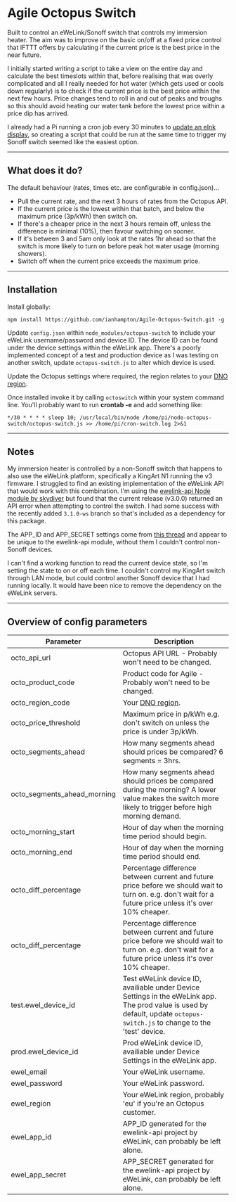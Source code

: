 # Agile Octopus Switch
Built to control an eWeLink/Sonoff switch that controls my immersion heater. The aim was to improve on the basic on/off at a fixed price control that IFTTT offers by calculating if the current price is the best price in the near future.

I initially started writing a script to take a view on the entire day and calculate the best timeslots within that, before realising that was overly complicated and all I really needed for hot water (which gets used or cools down regularly) is to check if the current price is the best price within the next few hours. Price changes tend to roll in and out of peaks and troughs so this should avoid heating our water tank before the lowest price within a price dip has arrived.

I already had a Pi running a cron job every 30 minutes to [update an eInk display](https://github.com/pufferfish-tech/octopus-agile-pi-prices), so creating a script that could be run at the same time to trigger my Sonoff switch seemed like the easiest option.

---
## What does it do?
The default behaviour (rates, times etc. are configurable in config.json)...

* Pull the current rate, and the next 3 hours of rates from the Octopus API.
* If the current price is the lowest within that batch, and below the maximum price (3p/kWh) then switch on.
* If there's a cheaper price in the next 3 hours remain off, unless the difference is minimal (10%), then favour switching on sooner.
* If it's between 3 and 5am only look at the rates 1hr ahead so that the switch is more likely to turn on before peak hot water usage (morning showers).
* Switch off when the current price exceeds the maximum price.

---
## Installation
Install globally:

`npm install https://github.com/ianhampton/Agile-Octopus-Switch.git -g`

Update `config.json` within `node_modules/octopus-switch` to include your eWeLink username/password and device ID. The device ID can be found under the device settings within the eWeLink app. There's a poorly implemented concept of a test and production device as I was testing on another switch, update `octopus-switch.js` to alter which device is used.

Update the Octopus settings where required, the region relates to your [DNO region](https://en.wikipedia.org/wiki/Distribution_network_operator).

Once installed invoke it by calling `octoswitch` within your system command line. You'll probably want to run **crontab -e** and add something like:

`*/30 * * * * sleep 10; /usr/local/bin/node /home/pi/node-octopus-switch/octopus-switch.js >> /home/pi/cron-switch.log 2>&1`

---
## Notes

My immersion heater is controlled by a non-Sonoff switch that happens to also use the eWeLink platform, specifically a KingArt N1 running the v3 firmware. I struggled to find an existing implementation of the eWeLink API that would work with this combination. I'm using the [ewelink-api Node module by skydiver](https://github.com/skydiver/ewelink-api) but found that the current release (v3.0.0) returned an API error when attempting to control the switch. I had some success with the recently added `3.1.0-ws` branch so that's included as a dependency for this package.

The APP_ID and APP_SECRET settings come from [this thread](https://github.com/skydiver/ewelink-api/issues/88#issuecomment-640211085) and appear to be unique to the ewelink-api module, without them I couldn't control non-Sonoff devices.

I can't find a working function to read the current device state, so I'm setting the state to on or off each time. I couldn't control my KingArt switch through LAN mode, but could control another Sonoff device that I had running locally. It would have been nice to remove the dependency on the eWeLink servers.

---
## Overview of config parameters

| Parameter | Description |
| --- | --- |
| octo_api_url | Octopus API URL - Probably won't need to be changed. |
| octo_product_code | Product code for Agile - Probably won't need to be changed. |
| octo_region_code | Your [DNO region](https://en.wikipedia.org/wiki/Distribution_network_operator). |
| octo_price_threshold | Maximum price in p/kWh e.g. don't switch on unless the price is under 3p/kWh. |
| octo_segments_ahead | How many segments ahead should prices be compared? 6 segments = 3hrs. |
| octo_segments_ahead_morning | How many segments ahead should prices be compared during the morning? A lower value makes the switch more likely to trigger before high morning demand. |
| octo_morning_start | Hour of day when the morning time period should begin. |
| octo_morning_end | Hour of day when the morning time period should end. |
| octo_diff_percentage | Percentage difference between current and future price before we should wait to turn on. e.g. don't wait for a future price unless it's over 10% cheaper. |
| octo_diff_percentage | Percentage difference between current and future price before we should wait to turn on. e.g. don't wait for a future price unless it's over 10% cheaper. |
| test.ewel_device_id | Test eWeLink device ID, availiable under Device Settings in the eWeLink app. The prod value is used by default, update `octopus-switch.js` to change to the 'test' device.  |
| prod.ewel_device_id | Prod eWeLink device ID, availiable under Device Settings in the eWeLink app. |
| ewel_email | Your eWeLink username. |
| ewel_password | Your eWeLink password. |
| ewel_region | Your eWeLink region, probably 'eu' if you're an Octopus customer. |
| ewel_app_id | APP_ID generated for the ewelink-api project by eWeLink, can probably be left alone. |
| ewel_app_secret | APP_SECRET generated for the ewelink-api project by eWeLink, can probably be left alone. |





